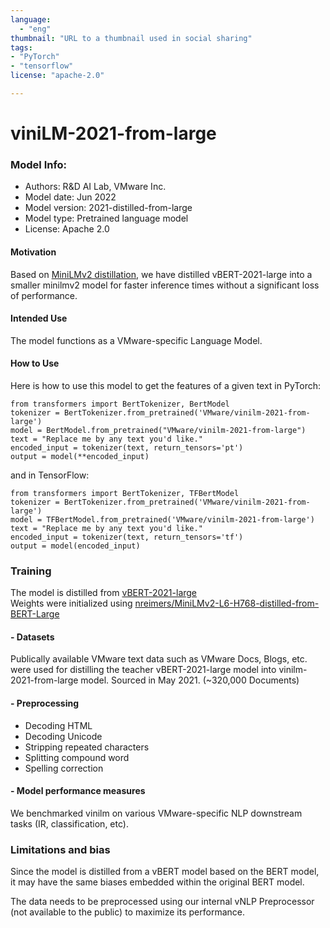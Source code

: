 ```yaml
---
language: 
  - "eng"
thumbnail: "URL to a thumbnail used in social sharing"
tags:
- "PyTorch"
- "tensorflow"
license: "apache-2.0"

---
```



# viniLM-2021-from-large

### Model Info:
<ul>
<li> Authors: R&D AI Lab, VMware Inc.
<li> Model date: Jun 2022
<li> Model version: 2021-distilled-from-large
<li> Model type: Pretrained language model
<li> License: Apache 2.0
</ul>

#### Motivation
Based on [MiniLMv2 distillation](https://arxiv.org/pdf/2012.15828.pdf), we have distilled vBERT-2021-large into a smaller minilmv2 model for faster inference times without a significant loss of performance. 

#### Intended Use
The model functions as a VMware-specific Language Model.


#### How to Use
Here is how to use this model to get the features of a given text in PyTorch:

```
from transformers import BertTokenizer, BertModel
tokenizer = BertTokenizer.from_pretrained('VMware/vinilm-2021-from-large')
model = BertModel.from_pretrained("VMware/vinilm-2021-from-large")
text = "Replace me by any text you'd like."
encoded_input = tokenizer(text, return_tensors='pt')
output = model(**encoded_input)
```

and in TensorFlow:

```
from transformers import BertTokenizer, TFBertModel
tokenizer = BertTokenizer.from_pretrained('VMware/vinilm-2021-from-large')
model = TFBertModel.from_pretrained('VMware/vinilm-2021-from-large')
text = "Replace me by any text you'd like."
encoded_input = tokenizer(text, return_tensors='tf')
output = model(encoded_input)

```

### Training

The model is distilled from [vBERT-2021-large](https://huggingface.co/VMware/vbert-2021-large)</li> <br>
Weights were initialized using [nreimers/MiniLMv2-L6-H768-distilled-from-BERT-Large](https://huggingface.co/nreimers/MiniLMv2-L6-H768-distilled-from-BERT-Large/tree/main)</li>



#### - Datasets
Publically available VMware text data such as VMware Docs, Blogs, etc. were used for distilling the teacher vBERT-2021-large model into vinilm-2021-from-large model. Sourced in May 2021. (~320,000 Documents)
#### - Preprocessing
<ul>
<li>Decoding HTML
<li>Decoding Unicode
<li>Stripping repeated characters
<li>Splitting compound word
<li>Spelling correction
</ul>

#### - Model performance measures
We benchmarked vinilm on various VMware-specific NLP downstream tasks (IR, classification, etc).

### Limitations and bias
Since the model is distilled from a vBERT model based on the BERT model, it may have the same biases embedded within the original BERT model.

The data needs to be preprocessed using our internal vNLP Preprocessor (not available to the public) to maximize its performance.
